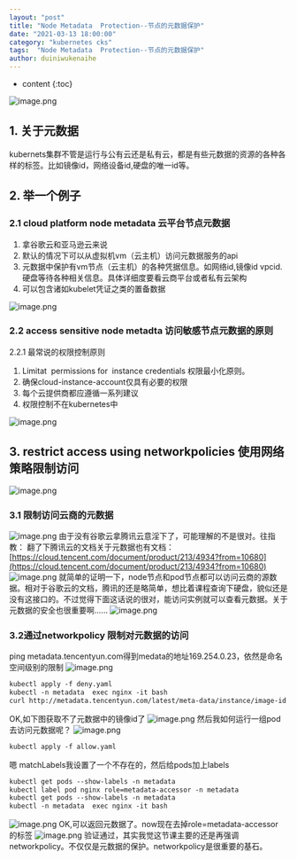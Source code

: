 ```yaml
---
layout: "post"
title: "Node Metadata  Protection--节点的元数据保护"
date: "2021-03-13 18:00:00"
category: "kubernetes cks"
tags:  "Node Metadata  Protection--节点的元数据保护"
author: duiniwukenaihe
---
```

* content
{:toc}

![image.png](https://cdn.nlark.com/yuque/0/2021/png/2505271/1615602337342-4bff4851-aa6d-43dd-b3d7-8445c22ca29c.png#align=left&display=inline&height=291&margin=%5Bobject%20Object%5D&name=image.png&originHeight=582&originWidth=1129&size=451386&status=done&style=none&width=564.5)
## 1. 关于元数据
kubernets集群不管是运行与公有云还是私有云，都是有些元数据的资源的各种各样的标签。比如镜像id，网络设备id,硬盘的唯一id等。
## 2. 举一个例子
### 2.1 cloud platform node metadata   云平台节点元数据

1. 拿谷歌云和亚马逊云来说
1. 默认的情况下可以从虚拟机vm（云主机）访问元数据服务的api
1. 元数据中保护有vm节点（云主机）的各种凭据信息。如网络id,镜像id  vpcid.硬盘等待各种相关信息。具体详细度要看云商平台或者私有云架构
1. 可以包含诸如kubelet凭证之类的置备数据

![image.png](https://cdn.nlark.com/yuque/0/2021/png/2505271/1615602388327-1cb7dfaf-0e9e-47b5-a782-fec682a529f6.png#align=left&display=inline&height=290&margin=%5Bobject%20Object%5D&name=image.png&originHeight=579&originWidth=1123&size=203486&status=done&style=none&width=561.5)
### 2.2 access sensitive node metadta    访问敏感节点元数据的原则


2.2.1 最常说的权限控制原则

1.  Limitat  permissions for  instance credentials  权限最小化原则。
1. 确保cloud-instance-account仅具有必要的权限
1. 每个云提供商都应遵循一系列建议
1. 权限控制不在kubernetes中



![image.png](https://cdn.nlark.com/yuque/0/2021/png/2505271/1611198527011-965bfcc7-f496-4003-a563-241db654b944.png#align=left&display=inline&height=546&margin=%5Bobject%20Object%5D&name=image.png&originHeight=546&originWidth=985&size=127643&status=done&style=none&width=985)
## 3. restrict access using networkpolicies 使用网络策略限制访问
![image.png](https://cdn.nlark.com/yuque/0/2021/png/2505271/1615602533546-31982bdd-564f-441a-a432-7ff9bcd80cbf.png#align=left&display=inline&height=292&margin=%5Bobject%20Object%5D&name=image.png&originHeight=584&originWidth=1124&size=218635&status=done&style=none&width=562)


### 3.1 限制访问云商的元数据
![image.png](https://cdn.nlark.com/yuque/0/2021/png/2505271/1611198848485-76d6a1e3-be3e-493c-a4f9-6c4f9a3f9b33.png#align=left&display=inline&height=530&margin=%5Bobject%20Object%5D&name=image.png&originHeight=530&originWidth=1037&size=100777&status=done&style=none&width=1037)
由于没有谷歌云拿腾讯云意淫下了，可能理解的不是很对。往指教：
翻了下腾讯云的文档关于元数据也有文档：[https://cloud.tencent.com/document/product/213/4934?from=10680](https://cloud.tencent.com/document/product/213/4934?from=10680)
![image.png](https://cdn.nlark.com/yuque/0/2021/png/2505271/1615604076329-124aab84-b2aa-45b8-b99d-3bc7c3c4a1c4.png#align=left&display=inline&height=86&margin=%5Bobject%20Object%5D&name=image.png&originHeight=172&originWidth=1435&size=30892&status=done&style=none&width=717.5)
就简单的证明一下，node节点和pod节点都可以访问云商的源数据。相对于谷歌云的文档，腾讯的还是略简单，想比着课程查询下硬盘，貌似还是没有这接口的。不过觉得下面这话说的很对，能访问实例就可以查看元数据。关于元数据的安全也很重要啊......
![image.png](https://cdn.nlark.com/yuque/0/2021/png/2505271/1615604226553-c61c9b4b-5701-4b13-b6e5-abfad67ebe13.png#align=left&display=inline&height=102&margin=%5Bobject%20Object%5D&name=image.png&originHeight=203&originWidth=760&size=18526&status=done&style=none&width=380)
### 3.2通过networkpolicy 限制对元数据的访问
ping metadata.tencentyun.com得到medata的地址169.254.0.23，依然是命名空间级别的限制
![image.png](https://cdn.nlark.com/yuque/0/2021/png/2505271/1615604658950-f9b23606-0243-4a66-838c-c3a59e930ea7.png#align=left&display=inline&height=194&margin=%5Bobject%20Object%5D&name=image.png&originHeight=388&originWidth=701&size=21322&status=done&style=none&width=350.5)
```html
kubectl apply -f deny.yaml
kubectl -n metadata  exec nginx -it bash
curl http://metadata.tencentyun.com/latest/meta-data/instance/image-id
```
OK,如下图获取不了元数据中的镜像id了
![image.png](https://cdn.nlark.com/yuque/0/2021/png/2505271/1615604707387-06c049ce-39b4-4329-ae88-8d5adef69587.png#align=left&display=inline&height=75&margin=%5Bobject%20Object%5D&name=image.png&originHeight=149&originWidth=1267&size=22863&status=done&style=none&width=633.5)
然后我如何运行一组pod去访问元数据呢？
![image.png](https://cdn.nlark.com/yuque/0/2021/png/2505271/1615605242804-40fd4639-10de-40aa-977a-971b153d04fb.png#align=left&display=inline&height=218&margin=%5Bobject%20Object%5D&name=image.png&originHeight=436&originWidth=924&size=27125&status=done&style=none&width=462)
```html
kubectl apply -f allow.yaml
```
嗯 matchLabels我设置了一个不存在的，然后给pods加上labels
```html
kubectl get pods --show-labels -n metadata
kubectl label pod nginx role=metadata-accessor -n metadata
kubectl get pods --show-labels -n metadata
kubectl -n metadata  exec nginx -it bash
```
![image.png](https://cdn.nlark.com/yuque/0/2021/png/2505271/1615605679547-6dc6b7f8-b416-497d-89fa-0d4725dcfd45.png#align=left&display=inline&height=202&margin=%5Bobject%20Object%5D&name=image.png&originHeight=403&originWidth=1353&size=67371&status=done&style=none&width=676.5)
OK,可以返回元数据了。now现在去掉role=metadata-accessor 的标签
![image.png](https://cdn.nlark.com/yuque/0/2021/png/2505271/1615605877950-b7482970-14e7-4af9-bbbe-8c44265c37d7.png#align=left&display=inline&height=86&margin=%5Bobject%20Object%5D&name=image.png&originHeight=172&originWidth=1276&size=26426&status=done&style=none&width=638)
验证通过，其实我觉这节课主要的还是再强调networkpolicy。不仅仅是元数据的保护。networkpolicy是很重要的基石。




